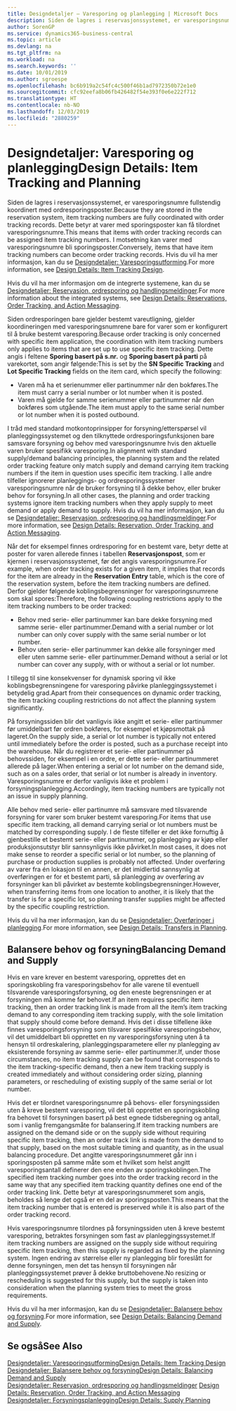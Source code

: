 ```yaml
---
title: Designdetaljer – Varesporing og planlegging | Microsoft Docs
description: Siden de lagres i reservasjonssystemet, er varesporingsnumre fullstendig koordinert med ordresporingsposter.
author: SorenGP
ms.service: dynamics365-business-central
ms.topic: article
ms.devlang: na
ms.tgt_pltfrm: na
ms.workload: na
ms.search.keywords: ''
ms.date: 10/01/2019
ms.author: sgroespe
ms.openlocfilehash: bc6b919a2c54fc4c500f46b1ad7972350b72e1e0
ms.sourcegitcommit: cfc92eefa8b06fb426482f54e393f0e6e222f712
ms.translationtype: HT
ms.contentlocale: nb-NO
ms.lasthandoff: 12/03/2019
ms.locfileid: "2880259"
---
```

# <a name="design-details-item-tracking-and-planning"></a><span data-ttu-id="7dcf3-103">Designdetaljer: Varesporing og planlegging</span><span class="sxs-lookup"><span data-stu-id="7dcf3-103">Design Details: Item Tracking and Planning</span></span>
<span data-ttu-id="7dcf3-104">Siden de lagres i reservasjonssystemet, er varesporingsnumre fullstendig koordinert med ordresporingsposter.</span><span class="sxs-lookup"><span data-stu-id="7dcf3-104">Because they are stored in the reservation system, item tracking numbers are fully coordinated with order tracking records.</span></span> <span data-ttu-id="7dcf3-105">Dette betyr at varer med sporingsposter kan få tilordnet varesporingsnumre.</span><span class="sxs-lookup"><span data-stu-id="7dcf3-105">This means that items with order tracking records can be assigned item tracking numbers.</span></span> <span data-ttu-id="7dcf3-106">I motsetning kan varer med varesporingsnumre bli sporingsposter.</span><span class="sxs-lookup"><span data-stu-id="7dcf3-106">Conversely, items that have item tracking numbers can become order tracking records.</span></span> <span data-ttu-id="7dcf3-107">Hvis du vil ha mer informasjon, kan du se [Designdetaljer: Varesporingsutforming](design-details-item-tracking-design.md).</span><span class="sxs-lookup"><span data-stu-id="7dcf3-107">For more information, see [Design Details: Item Tracking Design](design-details-item-tracking-design.md).</span></span>

<span data-ttu-id="7dcf3-108">Hvis du vil ha mer informasjon om de integrerte systemene, kan du se [Designdetaljer: Reservasjon, ordresporing og handlingsmeldinger](design-details-reservation-order-tracking-and-action-messaging.md).</span><span class="sxs-lookup"><span data-stu-id="7dcf3-108">For more information about the integrated systems, see [Design Details: Reservations, Order Tracking, and Action Messaging](design-details-reservation-order-tracking-and-action-messaging.md).</span></span>

<span data-ttu-id="7dcf3-109">Siden ordresporingen bare gjelder bestemt vareutligning, gjelder koordineringen med varesporingsnumrene bare for varer som er konfigurert til å bruke bestemt varesporing.</span><span class="sxs-lookup"><span data-stu-id="7dcf3-109">Because order tracking is only concerned with specific item application, the coordination with item tracking numbers only applies to items that are set up to use specific item tracking.</span></span> <span data-ttu-id="7dcf3-110">Dette angis i feltene **Sporing basert på s.nr.** og **Sporing basert på parti** på varekortet, som angir følgende:</span><span class="sxs-lookup"><span data-stu-id="7dcf3-110">This is set by the **SN Specific Tracking** and **Lot Specific Tracking** fields on the item card, which specify the following:</span></span>

- <span data-ttu-id="7dcf3-111">Varen må ha et serienummer eller partinummer når den bokføres.</span><span class="sxs-lookup"><span data-stu-id="7dcf3-111">The item must carry a serial number or lot number when it is posted.</span></span>
- <span data-ttu-id="7dcf3-112">Varen må gjelde for samme serienummer eller partinummer når den bokføres som utgående.</span><span class="sxs-lookup"><span data-stu-id="7dcf3-112">The item must apply to the same serial number or lot number when it is posted outbound.</span></span>

<span data-ttu-id="7dcf3-113">I tråd med standard motkontoprinsipper for forsyning/etterspørsel vil planleggingssystemet og den tilknyttede ordresporingsfunksjonen bare samsvare forsyning og behov med varesporingsnumre hvis den aktuelle varen bruker spesifikk varesporing.</span><span class="sxs-lookup"><span data-stu-id="7dcf3-113">In alignment with standard supply/demand balancing principles, the planning system and the related order tracking feature only match supply and demand carrying item tracking numbers if the item in question uses specific item tracking.</span></span> <span data-ttu-id="7dcf3-114">I alle andre tilfeller ignorerer planleggings- og ordresporingssystemer varesporingsnumre når de bruker forsyning til å dekke behov, eller bruker behov for forsyning.</span><span class="sxs-lookup"><span data-stu-id="7dcf3-114">In all other cases, the planning and order tracking systems ignore item tracking numbers when they apply supply to meet demand or apply demand to supply.</span></span> <span data-ttu-id="7dcf3-115">Hvis du vil ha mer informasjon, kan du se [Designdetaljer: Reservasjon, ordresporing og handlingsmeldinger](design-details-reservation-order-tracking-and-action-messaging.md).</span><span class="sxs-lookup"><span data-stu-id="7dcf3-115">For more information, see [Design Details: Reservation, Order Tracking, and Action Messaging](design-details-reservation-order-tracking-and-action-messaging.md).</span></span>

<span data-ttu-id="7dcf3-116">Når det for eksempel finnes ordresporing for en bestemt vare, betyr dette at poster for varen allerede finnes i tabellen **Reservasjonspost**, som er kjernen i reservasjonssystemet, før det angis varesporingsnumre.</span><span class="sxs-lookup"><span data-stu-id="7dcf3-116">For example, when order tracking exists for a given item, it implies that records for the item are already in the **Reservation Entry** table, which is the core of the reservation system, before the item tracking numbers are defined.</span></span> <span data-ttu-id="7dcf3-117">Derfor gjelder følgende koblingsbegrensninger for varesporingsnumrene som skal spores:</span><span class="sxs-lookup"><span data-stu-id="7dcf3-117">Therefore, the following coupling restrictions apply to the item tracking numbers to be order tracked:</span></span>

- <span data-ttu-id="7dcf3-118">Behov med serie- eller partinummer kan bare dekke forsyning med samme serie- eller partinummer.</span><span class="sxs-lookup"><span data-stu-id="7dcf3-118">Demand with a serial number or lot number can only cover supply with the same serial number or lot number.</span></span>
- <span data-ttu-id="7dcf3-119">Behov uten serie- eller partinummer kan dekke alle forsyninger med eller uten samme serie- eller partinummer.</span><span class="sxs-lookup"><span data-stu-id="7dcf3-119">Demand without a serial or lot number can cover any supply, with or without a serial or lot number.</span></span>

<span data-ttu-id="7dcf3-120">I tillegg til sine konsekvenser for dynamisk sporing vil ikke koblingsbegrensningene for varesporing påvirke planleggingssystemet i betydelig grad.</span><span class="sxs-lookup"><span data-stu-id="7dcf3-120">Apart from their consequences on dynamic order tracking, the item tracking coupling restrictions do not affect the planning system significantly.</span></span>

<span data-ttu-id="7dcf3-121">På forsyningssiden blir det vanligvis ikke angitt et serie- eller partinummer før umiddelbart før ordren bokføres, for eksempel et kjøpsmottak på lageret.</span><span class="sxs-lookup"><span data-stu-id="7dcf3-121">On the supply side, a serial or lot number is typically not entered until immediately before the order is posted, such as a purchase receipt into the warehouse.</span></span> <span data-ttu-id="7dcf3-122">Når du registrerer et serie- eller partinummer på behovssiden, for eksempel i en ordre, er dette serie- eller partinummeret allerede på lager.</span><span class="sxs-lookup"><span data-stu-id="7dcf3-122">When entering a serial or lot number on the demand side, such as on a sales order, that serial or lot number is already in inventory.</span></span> <span data-ttu-id="7dcf3-123">Varesporingsnumre er derfor vanligvis ikke et problem i forsyningsplanlegging.</span><span class="sxs-lookup"><span data-stu-id="7dcf3-123">Accordingly, item tracking numbers are typically not an issue in supply planning.</span></span>

<span data-ttu-id="7dcf3-124">Alle behov med serie- eller partinumre må samsvare med tilsvarende forsyning for varer som bruker bestemt varesporing.</span><span class="sxs-lookup"><span data-stu-id="7dcf3-124">For items that use specific item tracking, all demand carrying serial or lot numbers must be matched by corresponding supply.</span></span> <span data-ttu-id="7dcf3-125">I de fleste tilfeller er det ikke fornuftig å gjenbestille et bestemt serie- eller partinummer, og planlegging av kjøp eller produksjonsutstyr blir sannsynligvis ikke påvirket.</span><span class="sxs-lookup"><span data-stu-id="7dcf3-125">In most cases, it does not make sense to reorder a specific serial or lot number, so the planning of purchase or production supplies is probably not affected.</span></span> <span data-ttu-id="7dcf3-126">Under overføring av varer fra én lokasjon til en annen, er det imidlertid sannsynlig at overføringen er for et bestemt parti, så planlegging av overføring av forsyninger kan bli påvirket av bestemte koblingsbegrensninger.</span><span class="sxs-lookup"><span data-stu-id="7dcf3-126">However, when transferring items from one location to another, it is likely that the transfer is for a specific lot, so planning transfer supplies might be affected by the specific coupling restriction.</span></span>

<span data-ttu-id="7dcf3-127">Hvis du vil ha mer informasjon, kan du se [Designdetaljer: Overføringer i planlegging](design-details-transfers-in-planning.md).</span><span class="sxs-lookup"><span data-stu-id="7dcf3-127">For more information, see [Design Details: Transfers in Planning](design-details-transfers-in-planning.md).</span></span>

## <a name="balancing-demand-and-supply"></a><span data-ttu-id="7dcf3-128">Balansere behov og forsyning</span><span class="sxs-lookup"><span data-stu-id="7dcf3-128">Balancing Demand and Supply</span></span>
<span data-ttu-id="7dcf3-129">Hvis en vare krever en bestemt varesporing, opprettes det en sporingskobling fra varesporingsbehov for alle varene til eventuell tilsvarende varesporingsforsyning, og den eneste begrensningen er at forsyningen må komme før behovet.</span><span class="sxs-lookup"><span data-stu-id="7dcf3-129">If an item requires specific item tracking, then an order tracking link is made from all the item’s item tracking demand to any corresponding item tracking supply, with the sole limitation that supply should come before demand.</span></span> <span data-ttu-id="7dcf3-130">Hvis det i disse tilfellene ikke finnes varesporingsforsyning som tilsvarer spesifikke varesporingsbehov, vil det umiddelbart bli opprettet en ny varesporingsforsyning uten å ta hensyn til ordreskalering, planleggingsparametere eller ny planlegging av eksisterende forsyning av samme serie- eller partinummer.</span><span class="sxs-lookup"><span data-stu-id="7dcf3-130">If, under those circumstances, no item tracking supply can be found that corresponds to the item tracking-specific demand, then a new item tracking supply is created immediately and without considering order sizing, planning parameters, or rescheduling of existing supply of the same serial or lot number.</span></span>

<span data-ttu-id="7dcf3-131">Hvis det er tilordnet varesporingsnumre på behovs- eller forsyningssiden uten å kreve bestemt varesporing, vil det bli opprettet en sporingskobling fra behovet til forsyningen basert på best egnede tidsberegning og antall, som i vanlig fremgangsmåte for balansering.</span><span class="sxs-lookup"><span data-stu-id="7dcf3-131">If item tracking numbers are assigned on the demand side or on the supply side without requiring specific item tracking, then an order track link is made from the demand to that supply, based on the most suitable timing and quantity, as in the usual balancing procedure.</span></span> <span data-ttu-id="7dcf3-132">Det angitte varesporingsnummeret går inn i sporingsposten på samme måte som et hvilket som helst angitt varesporingsantall definerer den ene enden av sporingskoblingen.</span><span class="sxs-lookup"><span data-stu-id="7dcf3-132">The specified item tracking number goes into the order tracking record in the same way that any specified item tracking quantity defines one end of the order tracking link.</span></span> <span data-ttu-id="7dcf3-133">Dette betyr at varesporingsnummeret som angis, beholdes så lenge det også er en del av sporingsposten.</span><span class="sxs-lookup"><span data-stu-id="7dcf3-133">This means that the item tracking number that is entered is preserved while it is also part of the order tracking record.</span></span>

<span data-ttu-id="7dcf3-134">Hvis varesporingsnumre tilordnes på forsyningssiden uten å kreve bestemt varesporing, betraktes forsyningen som fast av planleggingssystemet.</span><span class="sxs-lookup"><span data-stu-id="7dcf3-134">If item tracking numbers are assigned on the supply side without requiring specific item tracking, then this supply is regarded as fixed by the planning system.</span></span> <span data-ttu-id="7dcf3-135">Ingen endring av størrelse eller ny planlegging blir foreslått for denne forsyningen, men det tas hensyn til forsyningen når planleggingssystemet prøver å dekke bruttobehovene.</span><span class="sxs-lookup"><span data-stu-id="7dcf3-135">No resizing or rescheduling is suggested for this supply, but the supply is taken into consideration when the planning system tries to meet the gross requirements.</span></span>

<span data-ttu-id="7dcf3-136">Hvis du vil ha mer informasjon, kan du se [Designdetaljer: Balansere behov og forsyning](design-details-balancing-demand-and-supply.md).</span><span class="sxs-lookup"><span data-stu-id="7dcf3-136">For more information, see [Design Details: Balancing Demand and Supply](design-details-balancing-demand-and-supply.md).</span></span>  

## <a name="see-also"></a><span data-ttu-id="7dcf3-137">Se også</span><span class="sxs-lookup"><span data-stu-id="7dcf3-137">See Also</span></span>  
[<span data-ttu-id="7dcf3-138">Designdetaljer: Varesporingsutforming</span><span class="sxs-lookup"><span data-stu-id="7dcf3-138">Design Details: Item Tracking Design</span></span>](design-details-item-tracking-design.md)  
[<span data-ttu-id="7dcf3-139">Designdetaljer: Balansere behov og forsyning</span><span class="sxs-lookup"><span data-stu-id="7dcf3-139">Design Details: Balancing Demand and Supply</span></span>](design-details-balancing-demand-and-supply.md)  
<span data-ttu-id="7dcf3-140">[Designdetaljer: Reservasjon, ordresporing og handlingsmeldinger](design-details-reservation-order-tracking-and-action-messaging.md) </span><span class="sxs-lookup"><span data-stu-id="7dcf3-140">[Design Details: Reservation, Order Tracking, and Action Messaging](design-details-reservation-order-tracking-and-action-messaging.md) </span></span>  
[<span data-ttu-id="7dcf3-141">Designdetaljer: Forsyningsplanlegging</span><span class="sxs-lookup"><span data-stu-id="7dcf3-141">Design Details: Supply Planning</span></span>](design-details-supply-planning.md)  
